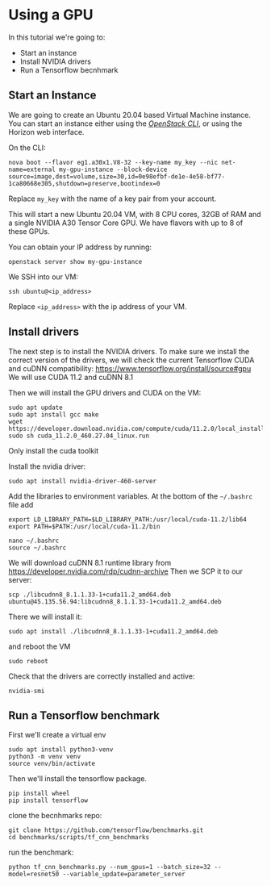 # Using a GPU
In this tutorial we're going to: 
 - Start an instance
 - Install NVIDIA drivers
 - Run a Tensorflow becnhmark

## Start an Instance

We are going to create an Ubuntu 20.04 based Virtual Machine instance.
You can start an instance either using the [*OpenStack CLI*](https://docs.leaf.cloud/en/latest/Getting-Started/Using-Openstack-CLI/), or using the Horizon web interface.

On the CLI:
```shell
nova boot --flavor eg1.a30x1.V8-32 --key-name my_key --nic net-name=external my-gpu-instance --block-device source=image,dest=volume,size=30,id=0e98efbf-de1e-4e58-bf77-1ca80668e305,shutdown=preserve,bootindex=0
```
Replace `my_key` with the name of a key pair from your account.

This will start a new Ubuntu 20.04 VM, with 8 CPU cores, 32GB of RAM and a single NVIDIA A30 Tensor Core GPU.
We have flavors with up to 8 of these GPUs.

You can obtain your IP address by running:
```shell
openstack server show my-gpu-instance
```

We SSH into our VM:
```shell
ssh ubuntu@<ip_address>
```
Replace `<ip_address>` with the ip address of your VM. 


## Install drivers
The next step is to install the NVIDIA drivers.
To make sure we install the correct version of the drivers, we will check the current Tensorflow CUDA and cuDNN compatibility:
https://www.tensorflow.org/install/source#gpu
We will use CUDA 11.2 and cuDNN 8.1

Then we will install the GPU drivers and CUDA on the VM:
```shell
sudo apt update
sudo apt install gcc make
wget https://developer.download.nvidia.com/compute/cuda/11.2.0/local_installers/cuda_11.2.0_460.27.04_linux.run
sudo sh cuda_11.2.0_460.27.04_linux.run
```
Only install the cuda toolkit

Install the nvidia driver:
```shell
sudo apt install nvidia-driver-460-server
```

Add the libraries to environment variables.
At the bottom of the `~/.bashrc` file add
```shell
export LD_LIBRARY_PATH=$LD_LIBRARY_PATH:/usr/local/cuda-11.2/lib64
export PATH=$PATH:/usr/local/cuda-11.2/bin
```

```shell
nano ~/.bashrc
source ~/.bashrc
```

We will download cuDNN 8.1 runtime library from https://developer.nvidia.com/rdp/cudnn-archive 
Then we SCP it to our server:
```shell
scp ./libcudnn8_8.1.1.33-1+cuda11.2_amd64.deb ubuntu@45.135.56.94:libcudnn8_8.1.1.33-1+cuda11.2_amd64.deb
```
There we will install it:
```shell
sudo apt install ./libcudnn8_8.1.1.33-1+cuda11.2_amd64.deb
```

and reboot the VM
```shell
sudo reboot
```

Check that the drivers are correctly installed and active:
```shell
nvidia-smi
```

## Run a Tensorflow benchmark

First we'll create a virtual env
```shell
sudo apt install python3-venv
python3 -m venv venv
source venv/bin/activate
```

Then we'll install the tensorflow package.
```shell
pip install wheel
pip install tensorflow
```

clone the becnhmarks repo:
```shell
git clone https://github.com/tensorflow/benchmarks.git
cd benchmarks/scripts/tf_cnn_benchmarks
```

run the benchmark:

```shell
python tf_cnn_benchmarks.py --num_gpus=1 --batch_size=32 --model=resnet50 --variable_update=parameter_server
```
